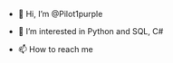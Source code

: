 - 👋 Hi, I’m @Pilot1purple
- 👀 I’m interested in Python and SQL, C#

- 📫 How to reach me 

<!---
Pilot1purple/Pilot1purple is a ✨ special ✨ repository because its `README.md` (this file) appears on your GitHub profile.
You can click the Preview link to take a look at your changes.
--->
